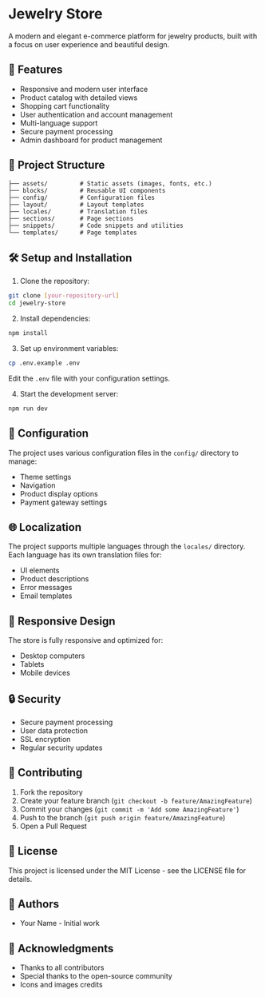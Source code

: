 # Jewelry Store

A modern and elegant e-commerce platform for jewelry products, built with a focus on user experience and beautiful design.

## 🚀 Features

- Responsive and modern user interface
- Product catalog with detailed views
- Shopping cart functionality
- User authentication and account management
- Multi-language support
- Secure payment processing
- Admin dashboard for product management

## 📁 Project Structure

```
├── assets/         # Static assets (images, fonts, etc.)
├── blocks/         # Reusable UI components
├── config/         # Configuration files
├── layout/         # Layout templates
├── locales/        # Translation files
├── sections/       # Page sections
├── snippets/       # Code snippets and utilities
└── templates/      # Page templates
```

## 🛠️ Setup and Installation

1. Clone the repository:
```bash
git clone [your-repository-url]
cd jewelry-store
```

2. Install dependencies:
```bash
npm install
```

3. Set up environment variables:
```bash
cp .env.example .env
```
Edit the `.env` file with your configuration settings.

4. Start the development server:
```bash
npm run dev
```

## 🔧 Configuration

The project uses various configuration files in the `config/` directory to manage:
- Theme settings
- Navigation
- Product display options
- Payment gateway settings

## 🌐 Localization

The project supports multiple languages through the `locales/` directory. Each language has its own translation files for:
- UI elements
- Product descriptions
- Error messages
- Email templates

## 📱 Responsive Design

The store is fully responsive and optimized for:
- Desktop computers
- Tablets
- Mobile devices

## 🔒 Security

- Secure payment processing
- User data protection
- SSL encryption
- Regular security updates

## 🤝 Contributing

1. Fork the repository
2. Create your feature branch (`git checkout -b feature/AmazingFeature`)
3. Commit your changes (`git commit -m 'Add some AmazingFeature'`)
4. Push to the branch (`git push origin feature/AmazingFeature`)
5. Open a Pull Request

## 📄 License

This project is licensed under the MIT License - see the LICENSE file for details.

## 👥 Authors

- Your Name - Initial work

## 🙏 Acknowledgments

- Thanks to all contributors
- Special thanks to the open-source community
- Icons and images credits 